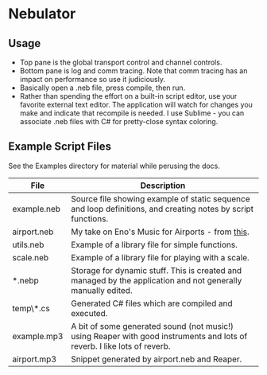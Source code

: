 
# Nebulator

## Usage
- Top pane is the global transport control and channel controls.
- Bottom pane is log and comm tracing. Note that comm tracing has an impact on performance so use it judiciously.
- Basically open a .neb file, press compile, then run.
- Rather than spending the effort on a built-in script editor, use your favorite external text editor. The application will watch for
  changes you make and indicate that recompile is needed. I use Sublime - you can associate .neb files with C# for pretty-close syntax coloring.


## Example Script Files
See the Examples directory for material while perusing the docs.

File        | Description
----------- | -----------
example.neb | Source file showing example of static sequence and loop definitions, and creating notes by script functions.
airport.neb | My take on Eno's Music for Airports - from [this](https://github.com/teropa/musicforairports.js).
utils.neb   | Example of a library file for simple functions.
scale.neb   | Example of a library file for playing with a scale.
*.nebp      | Storage for dynamic stuff. This is created and managed by the application and not generally manually edited.
temp\\\*.cs | Generated C# files which are compiled and executed.
example.mp3 | A bit of some generated sound (not music!) using Reaper with good instruments and lots of reverb. I like lots of reverb.
airport.mp3 | Snippet generated by airport.neb and Reaper.
